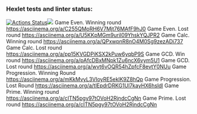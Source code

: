 ### Hexlet tests and linter status:
[![Actions Status](https://github.com/MarieTask/java-project-61/workflows/hexlet-check/badge.svg)](https://github.com/MarieTask/java-project-61/actions)<a href="https://codeclimate.com/github/MarieTask/java-project-61/maintainability"><img src="https://api.codeclimate.com/v1/badges/d3be10858f3ae4e331d0/maintainability" /></a>
Game Even. Winning round https://asciinema.org/a/C255QMoRH6V7Mjt76MAfF9hJ0
Game Even. Lost round https://asciinema.org/a/U5KKpMGm9uril09YhskYQJPR2
Game Calc. Winning round https://asciinema.org/a/QPxwpnR8nO4M0Sg9zezADi737
Game Calc. Lost round https://asciinema.org/a/pp15KVGDPiKSX2kPuw6yqbP9S
Game GCD. Win round https://asciinema.org/a/pAfcDBxMNpk1Zu6ncX6vym5U1
Game GCD. Lost round https://asciinema.org/a/wvt6vOQR54hZpfcF8evtY0NUu
Game Progression. Winning Round https://asciinema.org/a/mKkMvyL3VIoyRE5eklK9Z8hQp
Game Progression. Lost Round https://asciinema.org/a/tlEpdrDRKG1Ul7kayHX6hsldl
Game Prime. Winning round https://asciinema.org/a/cITN5pgy97tOVoH2RjndcCgNn
Game Prime. Lost round https://asciinema.org/a/cITN5pgy97tOVoH2RjndcCgNn
